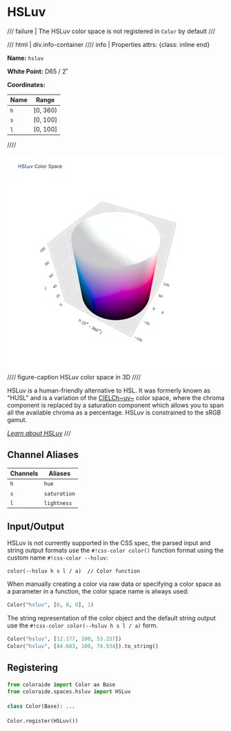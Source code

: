 # HSLuv

/// failure | The HSLuv color space is not registered in `Color` by default
///

/// html | div.info-container
//// info | Properties
    attrs: {class: inline end}

**Name:** `hsluv`

**White Point:** D65 / 2˚

**Coordinates:**

Name | Range
---- | -----
`h`  | [0, 360)
`s`  | [0, 100]
`l`  | [0, 100]
////

![HSLuv 3D](../images/hsluv-3d.png)
//// figure-caption
HSLuv color space in 3D
////

HSLuv is a human-friendly alternative to HSL. It was formerly known as "HUSL" and is a variation of the
[CIELCh~uv~](./lchuv.md) color space, where the chroma component is replaced by a saturation component which allows you
to span all the available chroma as a percentage. HSLuv is constrained to the sRGB gamut.

_[Learn about HSLuv](https://www.hsluv.org/)_
///

## Channel Aliases

Channels    | Aliases
----------- | -------
`h`         | `hue`
`s`         | `saturation`
`l`         | `lightness`

## Input/Output

HSLuv is not currently supported in the CSS spec, the parsed input and string output formats use the
`#!css-color color()` function format using the custom name `#!css-color --hsluv`:

```css-color
color(--hsluv h s l / a)  // Color function
```

When manually creating a color via raw data or specifying a color space as a parameter in a function, the color
space name is always used:

```py
Color("hsluv", [0, 0, 0], 1)
```

The string representation of the color object and the default string output use the
`#!css-color color(--hsluv h s l / a)` form.

```py play
Color("hsluv", [12.177, 100, 53.237])
Color("hsluv", [44.683, 100, 74.934]).to_string()
```

## Registering

```py
from coloraide import Color as Base
from coloraide.spaces.hsluv import HSLuv

class Color(Base): ...

Color.register(HSLuv())
```
